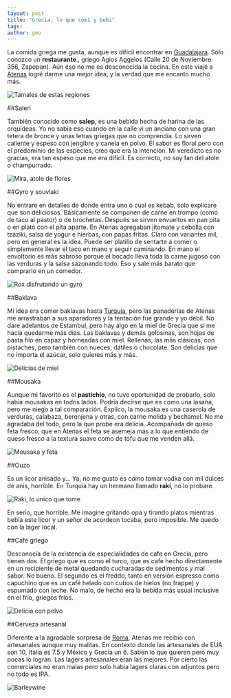 ```yaml
---
layout: post
title: "Grecia, lo que comí y bebi"
tags: 
author: geo
---
```

La comida griega me gusta, aunque es difícil encontrar en [Guadalajara](/tag/guadalajara). Sólo conozco un **restaurante**., griego Agios Aggelos (Calle 20 de Noviembre 356, Zapopan). Aún éso no me es desconocida la cocina. En este viajé a [Atenas](/tag/atenas) logré darme una mejor idea, y la verdad que me encanto mucho más. 

![Tamales de estas regiones](/content/images/2014/12/IMG_20141217_114017337.jpg)

##Saleri

También conocido como **salep**, es una bebida hecha de harina de las orquídeas. Yo no sabía eso cuando en la calle vi un anciano con una gran tetera de bronce y unas letras griegas que no comprendía. Lo sirven caliente y espeso con jengibre y canela en polvo. El sabor es floral pero con el predominio de las especies, creo que era la intención. Mi veredicto es no gracias, era tan espeso que me era difícil. Es correcto, no soy fan del atole o champurrado.

![Mira, atole de flores](/content/images/2014/12/IMG-20141221-WA0010.jpg)

##Gyro y souvlaki

No entrare en detalles de donde entra uno o cual es kebab, solo explicare que son deliciosos. Básicamente se componen de carne en trompo (como de taco al pastor) o de brochetas. Después se sirven envueltos en pan pita o en plato con el pita aparte. En Atenas agregaban jitomate y cebolla con tzaziki, salsa de yogur e hierbas, con papás fritas. Claro con variantes mil, pero en general es la idea. Puede ser platillo de sentarte a comer o simplemente llevar el taco en mano y seguir caminando. En mano el envoltorio es más sabroso porque el bocado lleva toda la carne jugoso con las verduras y la salsa sazonando todo. Eso y sale más barato que comprarlo en un comedor.

![Rox disfrutando un gyro](/content/images/2014/12/IMG_20141216_193633190.jpg)

##Baklava

Mi idea era comer baklavas hasta [Turquía](/tag/turquia), pero las panaderías de Atenas me arrastraban a sus aparadores y la tentación fue grande y yo débil. No dare adelantos de Estambul, pero hay algo en la miel de Grecia que si me hacía quedarme más días. Las baklavas y demás golosinas, son hojas de pasta filo en capaz y horneadas con miel. Rellenas, las más clásicas, con pistaches, pero también con nueces, dátiles o chocolate. Son delicias que no importa el azúcar, solo quieres más y más.

![Delicias de miel](/content/images/2014/12/IMG-20141221-WA0009.jpg)

##Mousaka

Aunque mi favorito es el **pastichio**, no tuve oportunidad de probarlo, solo habia mousakas en todos lados. Podría decirse que es como una lasaña, pero me niego a tal comparación. Explico, la mousaka es una caserola de verduras, calabaza, berenjena y otras, con carne molida y bechamel. No me agradaba del todo, pero la que probe era delicia. Acompañada de queso feta fresco, que en Atenas el feta se asemeja más a lo que entiendo de queso fresco a la textura suave como de tofu que me venden allá. 

![Mousaka y feta](/content/images/2014/12/IMG_20141216_132200417_HDR.jpg)

##Ouzo

Es un licor anisado y... Ya, no me gusto es como tomar vodka con mil dulces de anis, horrible. En Turquía hay un hermano llamado **raki**, no lo probare. 

![Raki, lo único que tome](/content/images/2014/12/IMG_20141217_211405696.jpg)

En serio, que horrible. Me imagine gritando opa y tirando platos mientras bebía este licor y un señor de acordeon tocaba, pero imposible. Me quedo con la lager local. 

##Café griego 

Desconocía de la existencia de especialidades de cafe en Grecia, pero tienen dos. El griego que es como el turco, que es cafe hecho directamente en un recipiente de metal quedando cucharadas de sedimentos y mal sabor. No bueno. El segundo es el freddo, tanto en versión espresso como capuchino que es un café helado con cubos de hielos (no frappe) y espumado con leche. No malo, de hecho era la bebida más usual inclusive en el frío, griegos fríos. 

![Delicia con polvo](/content/images/2014/12/IMG_20141217_095330711_HDR.jpg)

##Cerveza artesanal 

Diferente a la agradable sorpresa de [Roma](/tag/roma), Atenas me recibio con artesanales aunque muy malitas. En contexto donde las artesanales de EUA son 10, Italia es 7.5 y México y Grecia un 6. Saben lo que quieren pero muy pocas lo logran. Las lagers artesanales eran las mejores. Por cierto las comerciales no eran malas pero solo había lagers claras con adjuntos pero no todo es IPA. 

![Barleywine](/content/images/2014/12/IMG_20141216_175535560.jpg)